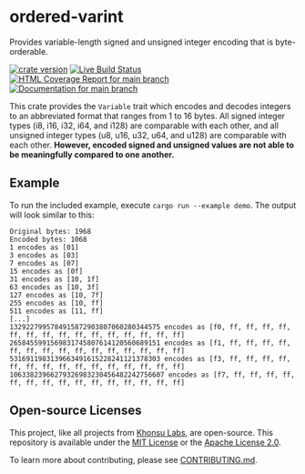 # ordered-varint

Provides variable-length signed and unsigned integer encoding that is
byte-orderable.

[![crate version](https://img.shields.io/crates/v/ordered-varint.svg)](https://crates.io/crates/ordered-varint)
[![Live Build Status](https://img.shields.io/github/actions/workflow/status/khonsulabs/ordered-varint/tests.yml?branch=main)](https://github.com/khonsulabs/ordered-varint/actions?query=workflow:Tests)
[![HTML Coverage Report for `main` branch](https://khonsulabs.github.io/ordered-varint/coverage/badge.svg)](https://khonsulabs.github.io/ordered-varint/coverage/)
[![Documentation for `main` branch](https://img.shields.io/badge/docs-main-informational)](https://khonsulabs.github.io/ordered-varint/main/ordered_varint/)

This crate provides the `Variable` trait which encodes and decodes integers to
an abbreviated format that ranges from 1 to 16 bytes. All signed integer types
(i8, i16, i32, i64, and i128) are comparable with each other, and all unsigned
integer types (u8, u16, u32, u64, and u128) are comparable with each other.
**However, encoded signed and unsigned values are not able to be meaningfully
compared to one another.**

## Example

To run the included example, execute `cargo run --example demo`. The output will
look similar to this:

```text
Original bytes: 1968
Encoded bytes: 1068
1 encodes as [01]
3 encodes as [03]
7 encodes as [07]
15 encodes as [0f]
31 encodes as [10, 1f]
63 encodes as [10, 3f]
127 encodes as [10, 7f]
255 encodes as [10, ff]
511 encodes as [11, ff]
[...]
1329227995784915872903807060280344575 encodes as [f0, ff, ff, ff, ff, ff, ff, ff, ff, ff, ff, ff, ff, ff, ff, ff]
2658455991569831745807614120560689151 encodes as [f1, ff, ff, ff, ff, ff, ff, ff, ff, ff, ff, ff, ff, ff, ff, ff]
5316911983139663491615228241121378303 encodes as [f3, ff, ff, ff, ff, ff, ff, ff, ff, ff, ff, ff, ff, ff, ff, ff]
10633823966279326983230456482242756607 encodes as [f7, ff, ff, ff, ff, ff, ff, ff, ff, ff, ff, ff, ff, ff, ff, ff]
```

## Open-source Licenses

This project, like all projects from [Khonsu Labs](https://khonsulabs.com/), are
open-source. This repository is available under the [MIT License](./LICENSE-MIT)
or the [Apache License 2.0](./LICENSE-APACHE).

To learn more about contributing, please see [CONTRIBUTING.md](./CONTRIBUTING.md).
